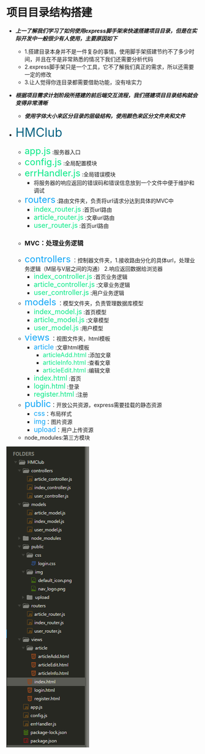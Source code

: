 # 项目目录结构搭建

* ***上一了解我们学习了如何使用express脚手架来快速搭建项目目录，但是在实际开发中一般很少有人使用，主要原因如下***
    * 1.搭建目录本身并不是一件复杂的事情，使用脚手架搭建节约不了多少时间，并且在不是非常熟悉的情况下我们还需要分析代码
    * 2.express脚手架只是一个工具，它不了解我们真正的需求，所以还需要一定的修改
    * 3.让人觉得你连目录都需要借助功能，没有啥实力

* ***根据项目需求计划阶段所搭建的前后端交互流程，我们搭建项目目录结构就会变得非常清晰***
    * ***使用字体大小来区分目录的层级结构，使用颜色来区分文件夹和文件***

* <font color=#0A6483 size=6>HMClub</font>
    * <font color=#08E987 size=5>app.js</font>      :服务器入口
    * <font color=#08E987 size=5>config.js</font>   :全局配置模块
    * <font color=#08E987 size=5>errHandler.js</font>   :全局错误模块
        * 将服务器的响应返回的错误码和错误信息放到一个文件中便于维护和调试
    * <font color=#0FA5F7 size=5>routers</font>      :路由文件夹，负责将url请求分达到具体的MVC中
        * <font color=#08E987 size=4>index_router.js</font>      :首页url路由
        * <font color=#08E987 size=4>article_router.js</font>      :文章url路由
        * <font color=#08E987 size=4>user_router.js</font>      :首页url路由
    * <h3>MVC：处理业务逻辑</h3>
     * <font color=#0FA5F7 size=5>controllers</font>      ：控制器文件夹，1.接收路由分化的具体url，处理业务逻辑（M层与V层之间的沟通） 2.响应返回数据给浏览器
        * <font color=#08E987 size=4>index_controller.js</font>      :首页业务逻辑
        * <font color=#08E987 size=4>article_controller.js</font>      :文章业务逻辑
        * <font color=#08E987 size=4>user_controller.js</font>      :用户业务逻辑
    * <font color=#0FA5F7 size=5>models</font>      ：模型文件夹，负责管理数据库模型 
        * <font color=#08E987 size=4>index_model.js</font>      :首页模型
        * <font color=#08E987 size=4>article_model.js</font>      :文章模型
        * <font color=#08E987 size=4>user_model.js</font>      :用户模型
    * <font color=#0FA5F7 size=5>views</font>      ：视图文件夹，html模板 
        * <font color=#0FA5F7 size=4>article</font>      :文章html模板
            * <font color=#08E987 size=3>articleAdd.html</font>      :添加文章
            * <font color=#08E987 size=3>articleInfo.html</font>      :查看文章
            * <font color=#08E987 size=3>articleEdit.html</font>      :编辑文章
        * <font color=#08E987 size=4>index.html</font>      :首页
        * <font color=#08E987 size=4>login.html</font>      :登录
        * <font color=#08E987 size=4>register.html</font>      :注册
    * <font color=#0FA5F7 size=5>public</font>：开放公共资源，express需要挂载的静态资源
        * <font color=#0FA5F7 size=4>css</font>：布局样式
        * <font color=#0FA5F7 size=4>img</font>：图片资源
        * <font color=#0FA5F7 size=4>upload</font>：用户上传资源
    * node_modules:第三方模块


![](images/0301.png)